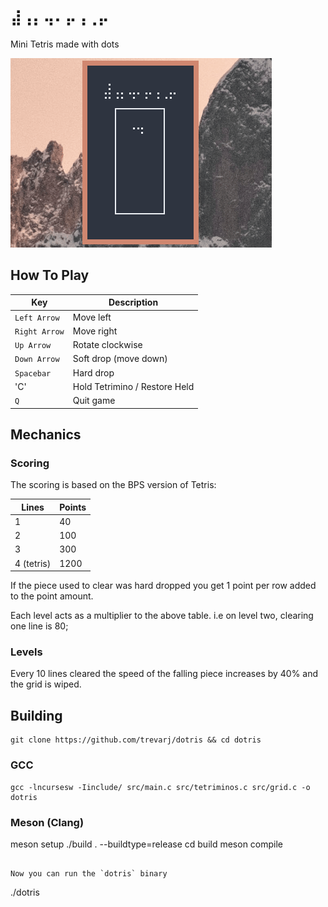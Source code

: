 # `⣼⢠⡄⢤⠄⡤⢠⢀⡤`

Mini Tetris made with dots

![gameplay](./dotris.gif)

## How To Play

Key           | Description
---           | ---
`Left Arrow`  | Move left
`Right Arrow` | Move right
`Up Arrow`    | Rotate clockwise
`Down Arrow`  | Soft drop (move down)
`Spacebar`    | Hard drop
'C'           | Hold Tetrimino / Restore Held
`Q`           | Quit game

## Mechanics

### Scoring

The scoring is based on the BPS version of Tetris:

Lines      | Points
---        | ---
1          | 40
2          | 100
3          | 300
4 (tetris) | 1200

If the piece used to clear was hard dropped you get 1 point per row added to the point amount.

Each level acts as a multiplier to the above table. i.e on level two, clearing one line is 80;

### Levels

Every 10 lines cleared the speed of the falling piece increases by 40% and the grid is wiped.

## Building

```
git clone https://github.com/trevarj/dotris && cd dotris
```

### GCC

```
gcc -lncursesw -Iinclude/ src/main.c src/tetriminos.c src/grid.c -o dotris
```

### Meson (Clang)
meson setup ./build . --buildtype=release
cd build
meson compile
```

Now you can run the `dotris` binary

```
./dotris
```

